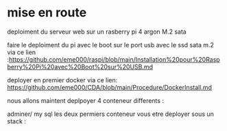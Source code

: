 # mise en route


deploiment du serveur web sur un rasberry pi 4 argon M.2 sata

faire le deploiment du pi avec le boot sur le port usb avec le ssd sata m.2 via ce lien :https://github.com/eme000/raspi/blob/main/Installation%20pour%20Raspberry%20Pi%20avec%20Boot%20sur%20USB.md

deployer en premier docker via ce lien:
https://github.com/eme000/CDA/blob/main/Procedure/DockerInstall.md

nous allons maintent deplpoyer 4 conteneur differents :

adminer/ my sql 
les deux permiers conteneur vous etre deployer sous un stack :

